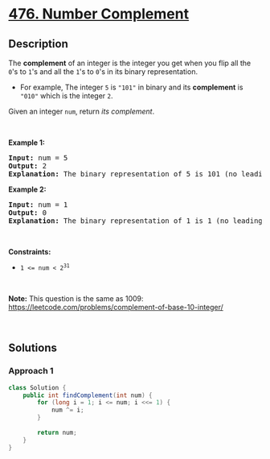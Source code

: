 # [476. Number Complement](https://leetcode.com/problems/number-complement)

## Description

<p>The <strong>complement</strong> of an integer is the integer you get when you flip all the <code>0</code>&#39;s to <code>1</code>&#39;s and all the <code>1</code>&#39;s to <code>0</code>&#39;s in its binary representation.</p>

<ul>
    <li>For example, The integer <code>5</code> is <code>&quot;101&quot;</code> in binary and its <strong>complement</strong> is <code>&quot;010&quot;</code> which is the integer <code>2</code>.</li>
</ul>

<p>Given an integer <code>num</code>, return <em>its complement</em>.</p>
<p>&nbsp;</p>

<p><strong class="example">Example 1:</strong></p>
<pre>
<strong>Input:</strong> num = 5
<strong>Output:</strong> 2
<strong>Explanation:</strong> The binary representation of 5 is 101 (no leading zero bits), and its complement is 010. So you need to output 2.
</pre>

<p><strong class="example">Example 2:</strong></p>
<pre>
<strong>Input:</strong> num = 1
<strong>Output:</strong> 0
<strong>Explanation:</strong> The binary representation of 1 is 1 (no leading zero bits), and its complement is 0. So you need to output 0.
</pre>
<p>&nbsp;</p>

<p><strong>Constraints:</strong></p>
<ul>
    <li><code>1 &lt;= num &lt; 2<sup>31</sup></code></li>
</ul>
<p>&nbsp;</p>

<p><strong>Note:</strong> This question is the same as 1009: <a href="https://leetcode.com/problems/complement-of-base-10-integer/" target="_blank">https://leetcode.com/problems/complement-of-base-10-integer/</a></p>
<p>&nbsp;</p>

## Solutions

### **Approach 1**

```java
class Solution {
    public int findComplement(int num) {
        for (long i = 1; i <= num; i <<= 1) {
            num ^= i;
        }
        
        return num;
    }
}
```